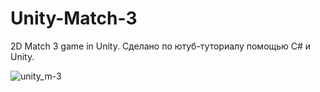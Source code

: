 # Unity-Match-3
2D Match 3 game in Unity. Сделано по ютуб-туториалу помощью C# и Unity.

![unity_m-3](https://user-images.githubusercontent.com/62293496/156848361-b421e38d-c577-464c-8ee0-a59948845eb5.gif)
